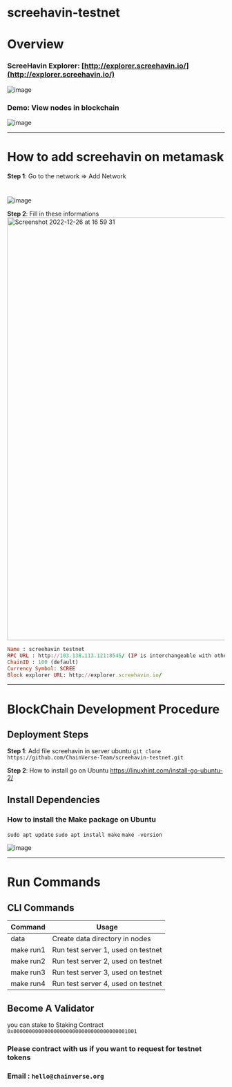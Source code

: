 # screehavin-testnet

# Overview

### ScreeHavin Explorer:  [http://explorer.screehavin.io/](http://explorer.screehavin.io/)

![image](https://user-images.githubusercontent.com/55268800/208595093-77cfbbf7-7c8a-4adb-b21a-2d2508eaedf4.png)

### Demo: View nodes in blockchain

![image](https://user-images.githubusercontent.com/55268800/208595265-b7c106d2-7ffa-40a1-adf9-1ebade64152e.png)

***

# How to add screehavin on metamask

**Step 1**: Go to the network => Add Network
# # 
![image](https://user-images.githubusercontent.com/55268800/208595850-28c77b45-2fa3-4aed-af22-3cbfcc001017.png)

**Step 2**: Fill in these informations
<img width="979" alt="Screenshot 2022-12-26 at 16 59 31" src="https://user-images.githubusercontent.com/55268800/209535494-88e788e4-c593-4de6-9d59-90bfeeae2bea.png">

```ruby
Name : screehavin testnet
RPC URL : http://103.138.113.121:8545/ (IP is interchangeable with other server’s IP, default server’s RPC port is 8545)
ChainID : 100 (default)
Currency Symbol: SCREE
Block explorer URL: http://explorer.screehavin.io/
```

***

# BlockChain Development Procedure

## Deployment Steps

**Step 1**: Add file screehavin in server ubuntu
`git clone https://github.com/ChainVerse-Team/screehavin-testnet.git`

**Step 2**: How to install go on Ubuntu 
https://linuxhint.com/install-go-ubuntu-2/


## Install Dependencies
### How to install the Make package on Ubuntu
`sudo apt update`
`sudo apt install make`
`make -version`

![image](https://user-images.githubusercontent.com/55268800/208600604-0d3c60ee-3ac9-412c-9cc8-9e212704aea3.png)

***

# Run Commands
## CLI Commands
| Command | Usage |
| --- | --- |
|data| Create data directory in nodes |
| make run1  | Run test server 1, used on testnet |
| make run2  | Run test server 2, used on testnet |
| make run3  | Run test server 3, used on testnet |
| make run4  | Run test server 4, used on testnet |

## Become A Validator
you can stake to Staking Contract `0x0000000000000000000000000000000000001001`

### Please contract with us if you want to request for testnet tokens
### Email : `hello@chainverse.org`





